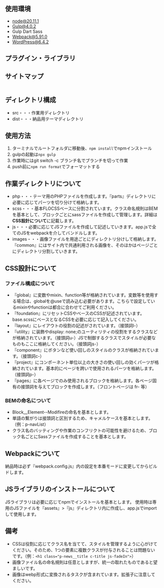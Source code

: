 # 
## 使用環境
- node@20.11.1
- Gulp@4.0.2
- Gulp Dart Sass
- Webpack@5.91.0
- WordPress@6.4.2
## プラグイン・ライブラリ

## サイトマップ
```markdown
```
## ディレクトリ構成
- src・・・作業用ディレクトリ
- dist・・・納品用テーマディレクトリ
## 使用方法
1. ターミナルでルートフォルダに移動後、`npm install`でnpmインストール
2. gulpの起動は`npx gulp`
3. 作業時にはgit switch -c ブランチ名でブランチを切って作業
4. push前に`npm run format`でフォーマットする
## 作業ディレクトリについて
- php・・・テーマ用のPHPファイルを作成します。『parts』ディレクトリに必要に応じてパーツを切り分けて格納します。
- scss・・・基本FLOCSSベースに分割されています。クラス命名規則はBEMを基本として、ブロックごとにsassファイルを作成して管理します。詳細は**CSS設計について**に記載します。
- js・・・必要に応じてJSファイルを作成して記述していきます。app.jsで全てのJSをwebpackを介してバンドルします。
- images・・・画像ファイルを用途ごとにディレクトリ分けして格納します。『common』にはサイト内で共通利用される画像を、そのほかはページごとにディレクトリ分割していきます。
## CSS設計について
### ファイル構成について
- 『global』に変数やmixin、function等が格納されています。変数等を使用する場合は、globalを@useで読み込む必要があります。こちらで設定しているmixinやfunctionは都合に合わせてご利用ください。
- 『foundation』にリセットCSSやベースのCSSが記述されています。base.scssにベースとなるCSSを必要に応じて記入してください。
- 『layout』にレイアウトの役割の記述がされています。（接頭詞l-）
- 『utility』に装飾やdisplay: none;のユーティリティの役割をするクラスなどが格納されています。（接頭詞u-）JSで制御するクラスでスタイルが必要なものもここに格納してください。（接頭詞js-）
- 『component』にボタンなど使い回しのスタイルのクラスが格納されています。（接頭詞c-）
- 『project』にコンポーネント単位以上の大きさの使い回しの効くパーツが格納されています。基本的にページを跨いで使用されるパーツを格納します。（接頭詞p-）
- 『pages』に各ページでのみ使用されるブロックを格納します。各ページ固有の接頭詞を与えてブロックを作成します。（フロントページは fr- 等）
### BEMの命名について
- Block__Element--Modifireの命名を基本とします。
- 単語の繋がりは接頭詞と区別するため、キャメルケースを基本とします。（例：p-navList）
- クラス名のバッティングや作業のコンフリクトの可能性を避けるため、ブロック名ごとにSassファイルを作成することを基本とします。
## Webpackについて
納品時は必ず『webpack.config.js』内の設定を本番モードに変更してからビルドします。

## JSライブラリのインストールについて
JSライブラリは必要に応じてnpmでインストールを基本とします。 使用時は専用のJSファイルを『assets』>『js』ディレクトリ内に作成し、app.jsでimportして使用します。

## 備考
- CSSは役割に応じてクラス名を当てて、スタイルを管理するように心がけてください。そのため、1つの要素に複数クラスが付与されることは問題ないです。（例：` <h1 class="p-news__title c-title js-fadeIn"> `）
- 画像ファイル名の命名規則は任意としますが、統一の取れたものであると望ましいです。
- 画像はwebp形式に変換されるタスクが含まれています。拡張子に注意してください。